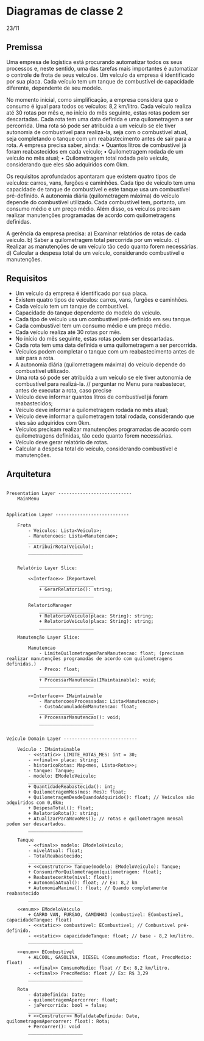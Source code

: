 # Diagramas de classe 2
23/11


##	Premissa

Uma empresa de logística está procurando automatizar todos os seus processos e, neste sentido, uma das tarefas
mais importantes é automatizar o controle de frota de seus veículos. Um veículo da empresa é identificado por
sua placa. Cada veículo tem um tanque de combustível de capacidade diferente, dependente de seu modelo.

No momento inicial, como simplificação, a empresa considera que o consumo é igual para todos os
veículos: 8,2 km/litro. Cada veículo realiza até 30 rotas por mês e, no início do mês seguinte, estas rotas podem
ser descartadas. Cada rota tem uma data definida e uma quilometragem a ser percorrida. Uma rota só pode ser
atribuída a um veículo se ele tiver autonomia de combustível para realizá-la, seja com o combustível atual, seja
completando o tanque com um reabastecimento antes de sair para a rota.
A empresa precisa saber, ainda:
• Quantos litros de combustível já foram reabastecidos em cada veículo;
• Quilometragem rodada de um veículo no mês atual;
• Quilometragem total rodada pelo veículo, considerando que eles são adquiridos com 0km.

Os requisitos aprofundados apontaram que existem quatro tipos de veículos: carros, vans, furgões e
caminhões. Cada tipo de veículo tem uma capacidade de tanque de combustível e este tanque usa um
combustível pré-definido. A autonomia diária (quilometragem máxima) do veículo depende do combustível
utilizado. Cada combustível tem, portanto, um consumo médio e um preço médio. Além disso, os veículos precisam realizar manutenções programadas de acordo com quilometragens
definidas.

A gerência da empresa precisa:
a) Examinar relatórios de rotas de cada veículo.
b) Saber a quilometragem total percorrida por um veículo.
c) Realizar as manutenções de um veículo tão cedo quanto forem necessárias.
d) Calcular a despesa total de um veículo, considerando combustível e manutenções.


## Requisitos

- Um veículo da empresa é identificado por sua placa.
- Existem quatro tipos de veículos: carros, vans, furgões e caminhões.
- Cada veículo tem um tanque de combustível.
- Capacidade do tanque dependente do modelo do veículo.
- Cada tipo de veículo usa um combustível pré-definido em seu tanque.
- Cada combustível tem um consumo médio e um preço médio.
- Cada veículo realiza até 30 rotas por mês.
- No início do mês seguinte, estas rotas podem ser descartadas.
- Cada rota tem uma data definida e uma quilometragem a ser percorrida.
- Veículos podem completar o tanque com um reabastecimento antes de sair para a rota.
- A autonomia diária (quilometragem máxima) do veículo depende do combustível utilizado.
- Uma rota só pode ser atribuída a um veículo se ele tiver autonomia de combustível para realizá-la. // perguntar no Menu para reabastecer, antes de executar a rota, caso precise
- Veículo deve informar quantos litros de combustível já foram reabastecidos;
- Veículo deve informar a quilometragem rodada no mês atual;
- Veículo deve informar a quilometragem total rodada, considerando que eles são adquiridos com 0km.
- Veículos precisam realizar manutenções programadas de acordo com quilometragens definidas, tão cedo quanto forem necessárias.
- Veículo deve gerar relatório de rotas.
- Calcular a despesa total do veículo, considerando combustível e manutenções.



## Arquitetura

```

Presentation Layer ---------------------------
	MainMenu


Application Layer ---------------------------
	
	Frota
		- Veiculos: Lista<Veiculo>;
		- Manutencoes: Lista<Manutencao>;
		____________________
		- AtribuirRota(Veiculo);
		____________________
	
	
	Relatório Layer Slice:
	
		<<Interface>> IReportavel
			____________________
			+ GerarRelatorio(): string;
			____________________
		
		RelatorioManager
			____________________
			+ RelatorioVeiculo(placa: String): string;
			+ RelatorioVeiculo(placa: String): string;
			____________________
			
	Manutenção Layer Slice:
	
		Manutencao
			- LimiteQuilometragemParaManutencao: float; (precisam realizar manutenções programadas de acordo com quilometragens definidas.)
			- Preco: float;
			____________________
			+ ProcessarManutencao(IMaintainable): void;
			____________________
		
		<<Interface>> IMaintainable
			- ManutencoesProcessadas: Lista<Manutencao>;
			- CustoAcumuladoEmManutencao: float;
			____________________
			+ ProcessarManutencao(): void;
			____________________


Veículo Domain Layer ---------------------------

	Veículo : IMaintainable
		- <<static>> LIMITE_ROTAS_MES: int = 30;
		- <<final>> placa: string;
		- historicoRotas: Map<mes, Lista<Rota>>;
		- tanque: Tanque;
		- modelo: EModeloVeiculo;
		____________________
		+ QuantidadeReabastecida(): int;
		+ QuilometragemMes(mes: Mes): float;
		+ QuilometragemDesdeQuandoAdquirido(): float; // Veículos são adquiridos com 0,0km;
		+ DespesaTotal(): float;
		+ RelatorioRota(): string;
		+ AtualizarParaNovoMes(); // rotas e quilometragem mensal podem ser descartados.
		____________________
	
	Tanque
		- <<final>> modelo: EModeloVeiculo;
		- nivelAtual: float;
		- TotalReabastecido;
		____________________
		+ <<Construtor>> Tanque(modelo: EModeloVeiculo): Tanque;
		+ ConsumirPorQuilometragem(quilometragem: float);
		+ ReabastecerAte(nivel: float);
		+ AutonomiaAtual(): float; // Ex: 8,2 km
		+ AutonomiaMaxima(): float; // Quando completamente reabastecido
		____________________
	
	<<enum>> EModeloVeiculo
		+ CARRO VAN, FURGAO, CAMINHAO (combustivel: ECombustivel, capacidadeTanque: float)
		- <<static>> combustivel: ECombustivel; // Combustivel pré-definido.
		- <<static>> capacidadeTanque: float; // base - 8,2 km/litro.
		____________________

	<<enum>> ECombustivel
		+ ALCOOL, GASOLINA, DIESEL (ConsumoMedio: float, PrecoMedio: float)
		- <<final>> ConsumoMedio: float // Ex: 8,2 km/litro.
		- <<final>> PrecoMedio: float // Ex: R$ 3,29
		____________________

	Rota
		- dataDefinida: Date;
		- quilometragemApercorrer: float;
		- jaPercorrida: bool = false;
		____________________
		+ <<Construtor>> Rota(dataDefinida: Date, quilometragemApercorrer: float): Rota;
		+ Percorrer(): void
		____________________

```

